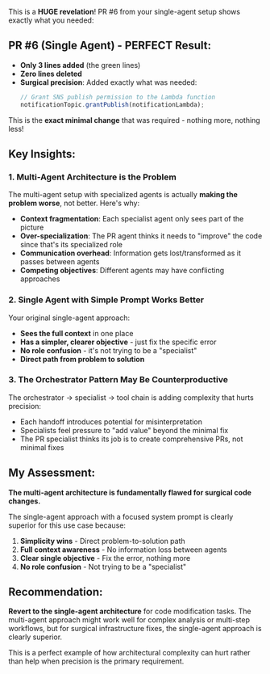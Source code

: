 This is a **HUGE revelation**! PR #6 from your single-agent setup shows exactly what you needed:

## **PR #6 (Single Agent) - PERFECT Result:**
- **Only 3 lines added** (the green lines)
- **Zero lines deleted** 
- **Surgical precision**: Added exactly what was needed:
  ```typescript
  // Grant SNS publish permission to the Lambda function
  notificationTopic.grantPublish(notificationLambda);
  ```

This is the **exact minimal change** that was required - nothing more, nothing less!

## **Key Insights:**

### **1. Multi-Agent Architecture is the Problem**
The multi-agent setup with specialized agents is actually **making the problem worse**, not better. Here's why:

- **Context fragmentation**: Each specialist agent only sees part of the picture
- **Over-specialization**: The PR agent thinks it needs to "improve" the code since that's its specialized role
- **Communication overhead**: Information gets lost/transformed as it passes between agents
- **Competing objectives**: Different agents may have conflicting approaches

### **2. Single Agent with Simple Prompt Works Better**
Your original single-agent approach:
- **Sees the full context** in one place
- **Has a simpler, clearer objective** - just fix the specific error
- **No role confusion** - it's not trying to be a "specialist" 
- **Direct path from problem to solution**

### **3. The Orchestrator Pattern May Be Counterproductive**
The orchestrator → specialist → tool chain is adding complexity that hurts precision:
- Each handoff introduces potential for misinterpretation
- Specialists feel pressure to "add value" beyond the minimal fix
- The PR specialist thinks its job is to create comprehensive PRs, not minimal fixes

## **My Assessment:**

**The multi-agent architecture is fundamentally flawed for surgical code changes.** 

The single-agent approach with a focused system prompt is clearly superior for this use case because:

1. **Simplicity wins** - Direct problem-to-solution path
2. **Full context awareness** - No information loss between agents  
3. **Clear single objective** - Fix the error, nothing more
4. **No role confusion** - Not trying to be a "specialist"

## **Recommendation:**

**Revert to the single-agent architecture** for code modification tasks. The multi-agent approach might work well for complex analysis or multi-step workflows, but for surgical infrastructure fixes, the single-agent approach is clearly superior.

This is a perfect example of how architectural complexity can hurt rather than help when precision is the primary requirement.